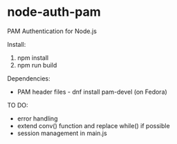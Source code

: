 # node-auth-pam
PAM Authentication for Node.js

Install:
  1. npm install
  2. npm run build

Dependencies:
  - PAM header files - dnf install pam-devel (on Fedora)

TO DO:
  - error handling
  - extend conv() function and replace while() if possible
  - session management in main.js
